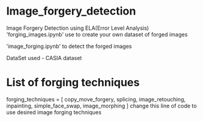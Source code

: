 # Image_forgery_detection

Image Forgery Detection using ELA(Error Level Analysis)
'forging_images.ipynb' use to create your own dataset of forged images 

'image_forging.ipynb' to detect the forged images

DataSet used - CASIA dataset

# List of forging techniques
forging_techniques = [
    copy_move_forgery, splicing, image_retouching, 
    inpainting, simple_face_swap, image_morphing
] 
change this line of code to use desired image forging techniques


